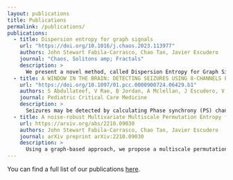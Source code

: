 ```yaml
---
layout: publications
title: Publications
permalink: /publications/
publications: 
  - title: Dispersion entropy for graph signals
    url: "https://doi.org/10.1016/j.chaos.2023.113977"
    authors: John Stewart Fabila-Carrasco, Chao Tan, Javier Escudero
    journal: "Chaos, Solitons amp; Fractals"
    description: >
      We present a novel method, called Dispersion Entropy for Graph Signals, as a powerful tool for analysing the irregularity of signals defined on graphs. generalizes the classical dispersion entropy concept for univariate time series, enabling its application in diverse domains such as image processing, time series analysis, and network analysis. Furthermore, establishes a theoretical framework that provides insights into the irregularities observed in graph centrality measures and in the spectra of operators acting on graphs. We demonstrate the effectiveness of in detecting changes in the dynamics of signals defined on both synthetic and real-world graphs, by defining a mix process on random geometric graphs or those exhibiting small-world properties. Our results indicate that effectively captures the irregularity of graph signals across various network configurations, successfully differentiating between distinct levels of randomness and connectivity. Consequently, provides a comprehensive framework for entropy analysis of various data types, enabling new applications of dispersion entropy not previously feasible, and uncovering nonlinear relationships between graph signals and their graph topology.
  - title: A WINDOW IN THE BRAIN: DETECTING SEIZURES USING 8-CHANNELS EEG MONTAGE AND PHASE SYNCHRONISATION
    url: "https://doi.org/10.1097/01.pcc.0000900724.06429.b1"
    authors: S Abdullateef, V Rae, B Jordan, A Mclellan, J Escudero, V Nenadovic, TM Lo
    journal: Pediatric Critical Care Medicine
    description: >
      Seizures may be detected by calculating Phase synchrony (PS) changes on multi-channels electroencephalograms (EEG). This quantitative method of seizure detection is currently not translated into clinical use in paediatric critical care (PCC) settings because it requires a minimum of 19 EEG channels, which is not deliverable without a round-the-clock neurophysiology service. In this project, we aim to determine the seizure detection performance of PS calculations using only 8 channels of routinely collected EEG as the first step towards assessing the feasibility of using PS calculation to seizure detection in PCC settings. 
  - title: A noise-robust Multivariate Multiscale Permutation Entropy for two-phase flow characterisation
    url: https://arxiv.org/abs/2210.09030
    authors: John Stewart Fabila-Carrasco, Chao Tan, Javier Escudero
    journal: arXiv preprint arXiv:2210.09030
    description: >
      Using a graph-based approach, we propose a multiscale permutation entropy to explore the complexity of multivariate time series over multiple time scales. This multivariate multiscale permutation entropy (MPEG) incorporates the interaction between channels by constructing an underlying graph for each coarse-grained time series and then applying the recent permutation entropy for graph signals. Given the challenge posed by noise in real-world data analysis, we investigate the robustness to noise of MPEG using synthetic time series and demonstrating better performance than similar multivariate entropy metrics. Two-phase flow data is an important industrial process characterised by complex, dynamic behaviour. MPEG characterises the flow behaviour transition of two-phase flow by incorporating information from different scales. The experimental results show that MPEG is sensitive to the dynamic of flow patterns, allowing us to distinguish between different flow patterns.
---
```

You can find a full list of our publications [here](https://scholar.google.com/citations?user=sIBtm3AAAAAJ&hl=en).

